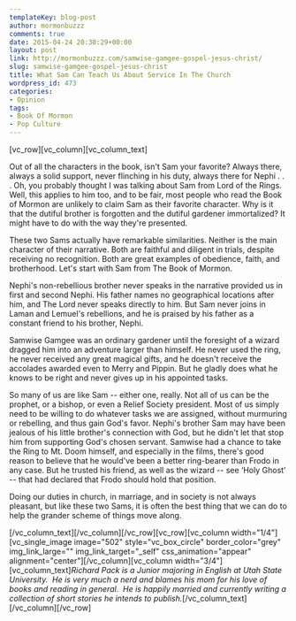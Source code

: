 ```yaml
---
templateKey: blog-post
author: mormonbuzzz
comments: true
date: 2015-04-24 20:30:29+00:00
layout: post
link: http://mormonbuzzz.com/samwise-gamgee-gospel-jesus-christ/
slug: samwise-gamgee-gospel-jesus-christ
title: What Sam Can Teach Us About Service In The Church
wordpress_id: 473
categories:
- Opinion
tags:
- Book Of Mormon
- Pop Culture
---
```


[vc_row][vc_column][vc_column_text]


Out of all the characters in the book, isn't Sam your favorite? Always there, always a solid support, never flinching in his duty, always there for Nephi . . . Oh, you probably thought I was talking about Sam from Lord of the Rings. Well, this applies to him too, and to be fair, most people who read the Book of Mormon are unlikely to claim Sam as their favorite character. Why is it that the dutiful brother is forgotten and the dutiful gardener immortalized? It might have to do with the way they're presented.




These two Sams actually have remarkable similarities. Neither is the main character of their narrative. Both are faithful and diligent in trials, despite receiving no recognition. Both are great examples of obedience, faith, and brotherhood. Let's start with Sam from The Book of Mormon.




Nephi's non-rebellious brother never speaks in the narrative provided us in first and second Nephi. His father names no geographical locations after him, and The Lord never speaks directly to him. But Sam never joins in Laman and Lemuel's rebellions, and he is praised by his father as a constant friend to his brother, Nephi.




Samwise Gamgee was an ordinary gardener until the foresight of a wizard dragged him into an adventure larger than himself. He never used the ring, he never received any great magical gifts, and he doesn't receive the accolades awarded even to Merry and Pippin. But he gladly does what he knows to be right and never gives up in his appointed tasks.




So many of us are like Sam -- either one, really. Not all of us can be the prophet, or a bishop, or even a Relief Society president. Most of us simply need to be willing to do whatever tasks we are assigned, without murmuring or rebelling, and thus gain God's favor. Nephi's brother Sam may have been jealous of his little brother's connection with God, but he didn't let that stop him from supporting God's chosen servant. Samwise had a chance to take the Ring to Mt. Doom himself, and especially in the films, there's good reason to believe that he would've been a better ring-bearer than Frodo in any case. But he trusted his friend, as well as the wizard -- see ‘Holy Ghost’ -- that had declared that Frodo should hold that position.




Doing our duties in church, in marriage, and in society is not always pleasant, but like these two Sams, it is often the best thing that we can do to help the grander scheme of things move along.


[/vc_column_text][/vc_column][/vc_row][vc_row][vc_column width="1/4"][vc_single_image image="502" style="vc_box_circle" border_color="grey" img_link_large="" img_link_target="_self" css_animation="appear" alignment="center"][/vc_column][vc_column width="3/4"][vc_column_text]_Richard Pack is a Junior majoring in English at Utah State University.  He is very much a nerd and blames his mom for his love of books and reading in general.  He is happily married and currently writing a collection of short stories he intends to publish._[/vc_column_text][/vc_column][/vc_row]
